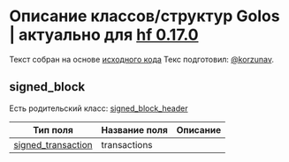 # Описание классов/структур Golos | актуально для [hf 0.17.0](https://github.com/GolosChain/golos/releases/tag/v0.17.0)
Текст собран на основе [исходного кода](https://github.com/GolosChain/golos/tree/master/libraries/protocol/include/golos/protocol/block.hpp)
Текс подготовил: [@korzunav](https://golos.io/@korzunav).
## signed_block

Есть родительский класс: [signed_block_header](signed_block_header.md)

|Тип поля|Название поля|Описание|
|--------|-------------|--------|
|[signed_transaction](signed_transaction.md)|transactions||
